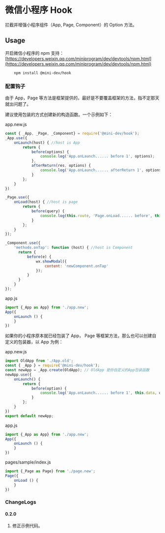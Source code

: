 # 微信小程序 Hook

拦截并增强小程序组件（App, Page, Component）的 Option 方法。

## Usage

开启微信小程序的 npm 支持：
[https://developers.weixin.qq.com/miniprogram/dev/devtools/npm.html](https://developers.weixin.qq.com/miniprogram/dev/devtools/npm.html)

```shell script
    npm install @mini-dev/hook
```

### 配置钩子

由于 App，Page 等方法是框架提供的，最好是不要覆盖框架的方法，指不定那天就出问题了。

建议使用包装的方式创建新的构造函数。一个示例如下：

app.new.js

```javascript
const { _App, _Page, _Component} = require('@mini-dev/hook');
_App.use({
    onLaunch(host) { //host is App
        return {
            before(options) {
                console.log('App.onLaunch...... before 1', options);
            },
            afterReturn(res, options) {
                console.log('App.onLaunch...... afterReturn 1', options);
            }
        };
    }
})

_Page.use({
    onLoad(host) { //host is page
        return {
            before(query) {
                console.log(this.route, 'Page.onLoad...... before', this.data, query);
            }
        };
    }
});

_Component.use({
    'methods.onTap': function (host) { //host is Component
      return {
          before(e) {
              wx.showModal({
                  content: 'newComponent.onTap'
              });
          }
      }
    }
});

```

app.js

```javascript
import {_App as App} from './app.new';
App({
    onLaunch () {
    }
})
```

如果你的小程序原本就已经包装了 App， Page 等框架方法，那么也可以创建自定义的包装器，以 App 为例：

app.new.js

```javascript
import OldApp from './App.old';
const { _App } = require('@mini-dev/hook');
const newApp = _App.create(OldApp); // OldApp 是你自定义的App包装函数
newApp.use({
    onLaunch() {
        return {
            before(option) {
                console.log('App.onLaunch...... before 1', this.data, option);
            }
        };
    }
})
export default newApp;
```

app.js

```javascript
import {_App as App} from './app.new';
App({
    onLaunch () {
    }
})
```

pages/sample/index.js

```javascript
import {_Page as Page} from './page.new';
Page({
    onLoad () {
    }
})
```

### ChangeLogs

#### 0.2.0
1. 修正示例代码。

